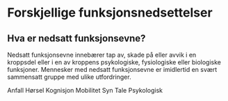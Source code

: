 # Forskjellige funksjonsnedsettelser
## Hva er nedsatt funksjonsevne?
Nedsatt funksjonsevne innebærer tap av, skade på eller avvik i en kroppsdel eller i en av kroppens psykologiske, fysiologiske eller biologiske funksjoner. Mennesker med nedsatt funksjonsevne er imidlertid en svært sammensatt gruppe med ulike utfordringer.

<Lenkepanel href="../funksjonsnedsettelser/anfall/" border>Anfall</Lenkepanel> 
<Lenkepanel href="../funksjonsnedsettelser/horsel/" border>Hørsel</Lenkepanel>
<Lenkepanel href="../funksjonsnedsettelser/kognisjon/" border>Kognisjon</Lenkepanel>
<Lenkepanel href="../funksjonsnedsettelser/mobilitet/" border>Mobilitet</Lenkepanel>
<Lenkepanel href="../funksjonsnedsettelser/syn/" border>Syn</Lenkepanel>
<Lenkepanel href="../funksjonsnedsettelser/tale/" border>Tale</Lenkepanel>
<Lenkepanel href="../funksjonsnedsettelser/psykologisk/" border>Psykologisk</Lenkepanel>



